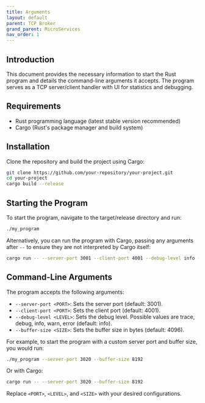 ```yaml
---
title: Arguments
layout: default
parent: TCP Broker
grand_parent: MicroServices
nav_order: 1
---
```

## Introduction
This document provides the necessary information to start the Rust program and details the command-line arguments it accepts. The program serves as a TCP server/client handler with UI for statistics and debugging.

## Requirements
- Rust programming language (latest stable version recommended)
- Cargo (Rust's package manager and build system)

## Installation
Clone the repository and build the project using Cargo:
```bash
git clone https://github.com/your-repository/your-project.git
cd your-project
cargo build --release
```

## Starting the Program
To start the program, navigate to the target/release directory and run:
```bash
./my_program
```

Alternatively, you can run the program with Cargo, passing any arguments after `--` to ensure they are not interpreted by Cargo itself:
```bash
cargo run -- --server-port 3001 --client-port 4001 --debug-level info --buffer-size 4096
```

## Command-Line Arguments
The program accepts the following arguments:
- `--server-port <PORT>`: Sets the server port (default: 3001).
- `--client-port <PORT>`: Sets the client port (default: 4001).
- `--debug-level <LEVEL>`: Sets the debug level. Possible values are trace, debug, info, warn, error (default: info).
- `--buffer-size <SIZE>`: Sets the buffer size in bytes (default: 4096).

For example, to start the program with a custom server port and buffer size, you would run:
```bash
./my_program --server-port 3020 --buffer-size 8192
```

Or with Cargo:
```bash
cargo run -- --server-port 3020 --buffer-size 8192
```

Replace `<PORT>`, `<LEVEL>`, and `<SIZE>` with your desired configurations.
